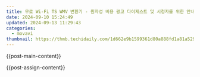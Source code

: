 ```yaml
---
title: 무료 Wi-Fi TS WMV 변환기 - 원자성 비용 광고 다이제스트 및 시청자를 위한 안내서
date: 2024-09-10 15:24:49
updated: 2024-09-13 11:29:43
categories:
  - movavi
thumbnail: https://thmb.techidaily.com/1d662e9b1599361d80a888fd1a81a529179f95c0fe44fe20c4f91438bc57f9cb.jpg
---
```


{{post-main-content}}

<ins class="adsbygoogle"
     style="display:block"
     data-ad-format="autorelaxed"
     data-ad-client="ca-pub-7571918770474297"
     data-ad-slot="1223367746"></ins>

{{post-assign-content}}

<ins class="adsbygoogle"
     style="display:block"
     data-ad-client="ca-pub-7571918770474297"
     data-ad-slot="8358498916"
     data-ad-format="auto"
     data-full-width-responsive="true"></ins>
